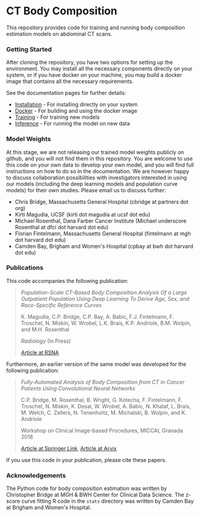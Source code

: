 # CT Body Composition

This repository provides code for training and running body composition estimation models on abdominal CT scans.

### Getting Started

After cloning the repository, you have two options for setting up the environment.
You may install all the necessary components directly on your system, or if you have docker on your machine,
you may build a docker image that contains all the necessary requirements.

See the documentation pages for further details:
* [Installation](docs/installation.md) - For installing directly on your system
* [Docker](docs/docker.md) - For building and using the docker image
* [Training](docs/training.md) - For training new models
* [Inference](docs/inference.md) - For running the model on new data

### Model Weights

At this stage, we are not releasing our trained model weights publicly on github, and you will not find them in this
repository. You are welcome to use this code on your own data to develop your own model, and you will find full
instructions on how to do so in the documentation. We are however happy to discuss collaboration possibilities with
investigators interested in using our models (including the deep learning models and population curve
models) for their own studies. Please email us to discuss further:

- Chris Bridge, Massachusetts General Hospital (cbridge at partners dot org)
- Kirti Magudia, UCSF (kirti dot magudia at ucsf dot edu)
- Michael Rosenthal, Dana Farber Cancer Institute (Michael underscore Rosenthal at dfci dot harvard dot edu)
- Florian Fintelmann, Massachusetts General Hospital (fintelmann at mgh dot harvard dot edu)
- Camden Bay, Brigham and Women's Hospital (cpbay at bwh dot harvard dot edu)

### Publications

This code accompanies the following publication:

> *Population-Scale CT-Based Body Composition Analysis Of a Large Outpatient Population Using Deep Learning To Derive
> Age, Sex, and Race-Specific Reference Curves*
>
> K. Magudia, C.P. Bridge, C.P. Bay, A. Babic, F.J. Fintelmann, F. Troschel, N. Miskin, W. Wrobel, L.K. Brais,
> K.P. Andriole, B.M. Wolpin, and M.H. Rosenthal
>
> *Radiology* (In Press)
>
> [Article at RSNA](https://pubs.rsna.org/doi/10.1148/radiol.2020201640)

Furthermore, an earlier version of the same model was developed for the following publication:

> *Fully-Automated Analysis of Body Composition from CT in Cancer Patients Using Convolutional Neural Networks*
>
> C.P. Bridge, M. Rosenthal, B. Wright, G. Kotecha, F. Fintelmann, F. Troschel, N. Miskin, K. Desai, W. Wrobel,
> A. Babic, N. Khalaf, L. Brais, M. Welch, C. Zellers, N. Tenenholtz, M. Michalski, B. Wolpin, and K. Andriole
>
> Workshop on Clinical Image-based Procedures, MICCAI, Granada 2018
>
> [Article at Springer Link](https://link.springer.com/chapter/10.1007/978-3-030-01201-4_22),
> [Article at Arvix](https://arxiv.org/abs/1808.03844)

If you use this code in your publication, please cite these papers.

### Acknowledgements

The Python code for body composition estimation was written by Christopher Bridge at MGH & BWH Center for Clinical Data
Science. The z-score curve fitting R code in the `stats` directory was written by Camden Bay at Brigham and Women's
Hospital.
